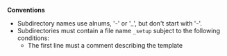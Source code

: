 **Conventions**

+ Subdirectory names use alnums, '-' or '_', but don't start with '-'.
+ Subdirectories must contain a file name `_setup` subject to the following conditions:
  - The first line must a comment describing the template

